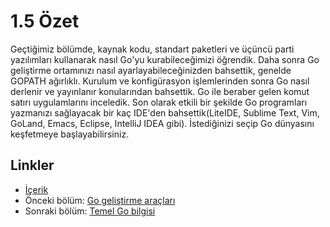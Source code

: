 # 1.5 Özet

Geçtiğimiz bölümde, kaynak kodu, standart paketleri ve üçüncü parti yazılımları kullanarak nasıl Go'yu kurabileceğimizi öğrendik. Daha sonra Go geliştirme ortamınızı nasıl ayarlayabileceğinizden bahsettik, genelde GOPATH ağırlıklı. Kurulum ve konfigürasyon işlemlerinden sonra Go nasıl derlenir ve yayınlanır konularından bahsettik. Go ile beraber gelen komut satırı uygulamlarını inceledik. Son olarak etkili bir şekilde Go programları yazmanızı sağlayacak bir kaç IDE'den bahsettik(LiteIDE, Sublime Text, Vim, GoLand, Emacs, Eclipse, IntelliJ IDEA gibi). İstediğinizi seçip Go dünyasını keşfetmeye başlayabilirsiniz.


## Linkler

- [İçerik](preface.md)
- Önceki bölüm: [Go geliştirme araçları](01.4.md)
- Sonraki bölüm: [Temel Go bilgisi](02.0.md)
